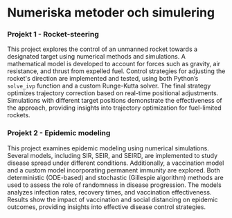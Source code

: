 # Numeriska metoder och simulering 

### Projekt 1 - Rocket-steering
This project explores the control of an unmanned rocket towards a designated target using numerical methods and simulations. A mathematical model is developed to account for forces such as gravity, air resistance, and thrust from expelled fuel. Control strategies for adjusting the rocket's direction are implemented and tested, using both Python’s `solve_ivp` function and a custom Runge-Kutta solver. The final strategy optimizes trajectory correction based on real-time positional adjustments. Simulations with different target positions demonstrate the effectiveness of the approach, providing insights into trajectory optimization for fuel-limited rockets.

### Projekt 2 - Epidemic modeling
This project examines epidemic modeling using numerical simulations. Several models, including SIR, SEIR, and SEIRD, are implemented to study disease spread under different conditions. Additionally, a vaccination model and a custom model incorporating permanent immunity are explored. Both deterministic (ODE-based) and stochastic (Gillespie algorithm) methods are used to assess the role of randomness in disease progression. The models analyzes infection rates, recovery times, and vaccination effectiveness. Results show the impact of vaccination and social distancing on epidemic outcomes, providing insights into effective disease control strategies.

